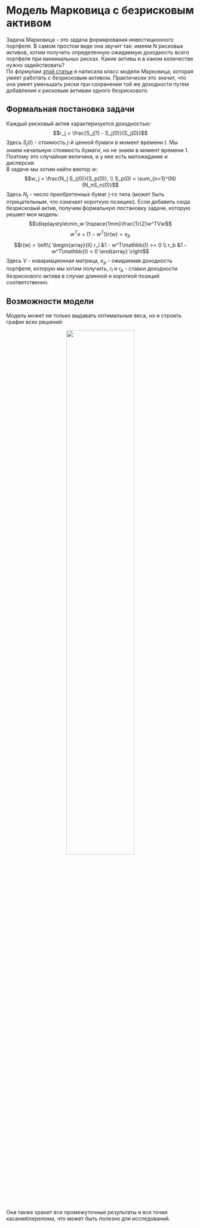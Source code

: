# Модель Марковица с безрисковым активом
Задача Марковица - это задача формирования инвестиционного портфеля. В самом простом виде она звучит так: имеем N рисковых активов, хотим получить определенную ожидаемую доходность всего портфеля при минимальных рисках. Какие активы и в каком количестве нужно задействовать? \
По формулам [этой статьи](https://www.researchgate.net/publication/226896075_Portfolio_Selection_Theory_with_Different_Interest_Rates_for_Borrowing_and_Leading) я написала класс модели Марковица, которая умеет работать с безрисковым активом. Практически это значит, что она умеет уменьшать риски при сохранении той же доходности путем добавления к рисковым активам одного безрискового.
## Формальная постановка задачи
Каждый рисковый актив характеризуется доходностью:
$$r_j = \frac{S_j(1) - S_j(0)}{S_j(0)}$$
Здесь $S_j(t)$ - стоимость $j$-й ценной бумаги в момент времени $t$. Мы знаем начальную стоимость бумаги, но не знаем в момент времени $1$. Поэтому это случайная величина, и у нее есть матожидание и дисперсия.\
В задаче мы хотим найти вектор $w$: 
$$w_j =  \frac{N_j S_j(0)}{S_p(0)}, \\ S_p(0) = \sum_{n=1}^{N}{N_nS_n(0)}$$
Здесь $N_j$ - число приобретенных бумаг j-го типа (может быть отрицательным, что означает короткую позицию).
Если добавить сюда безрисковый актив, получим формальную постановку задачи, которую решает моя модель:
$$\displaystyle\min_w \hspace{1mm}\frac{1}{2}w^TVw$$
$$w^Te+(1-w^T\mathbb{I})r(w)=e_p$$
$$r(w) = \left\{
\begin{array}{ll}
  r_l &1 - w^T\mathbb{I} >= 0 \\
  r_b &1 - w^T\mathbb{I} < 0
\end{array}
\right$$
Здесь $V$ - ковариационная матрица, $e_p$ - ожидаемая доходность портфеля, которую мы хотим получить, $r_l$ и $r_b$ - ставки доходности безрискового актива в случае длинной и короткой позиций соответственно.
## Возможности модели
Модель может не только выдавать оптимальные веса, но и строить график всех решений:
<p align="center">
<img src="https://github.com/neirosetochka/Markowitz-model/assets/72963340/4aa5bbaf-bfce-4b06-8e9d-9c782cb993aa" width=60%> 
</p>
Она также хранит все промежуточные результаты и все точки касания\перелома, что может быть полезно для исследований.

